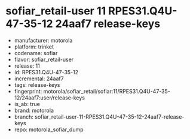 # sofiar_retail-user 11 RPES31.Q4U-47-35-12 24aaf7 release-keys
- manufacturer: motorola
- platform: trinket
- codename: sofiar
- flavor: sofiar_retail-user
- release: 11
- id: RPES31.Q4U-47-35-12
- incremental: 24aaf7
- tags: release-keys
- fingerprint: motorola/sofiar_retail/sofiar:11/RPES31.Q4U-47-35-12/24aaf7:user/release-keys
- is_ab: true
- brand: motorola
- branch: sofiar_retail-user-11-RPES31.Q4U-47-35-12-24aaf7-release-keys
- repo: motorola_sofiar_dump
